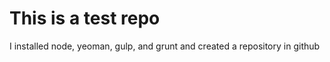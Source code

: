 # This is a test repo

I installed node, yeoman, gulp, and grunt and created a repository in github


